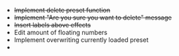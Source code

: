 - ~~Implement delete preset function~~
- ~~Implement "Are you sure you want to delete" message~~
- ~~Insert labels above effects~~
- Edit amount of floating numbers 
- Implement overwriting currently loaded preset
- 
